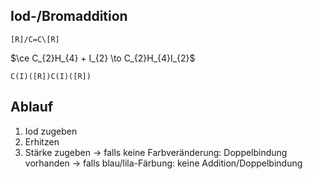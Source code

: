 ## Iod-/Bromaddition
```smiles
[R]/C=C\[R]
```
$\ce C_{2}H_{4} + I_{2} \to C_{2}H_{4}I_{2}$
```smiles
C(I)([R])C(I)([R])
``` 

## Ablauf
1. Iod zugeben
2. Erhitzen
3. Stärke zugeben
-> falls keine Farbveränderung: Doppelbindung vorhanden
-> falls blau/lila-Färbung: keine Addition/Doppelbindung